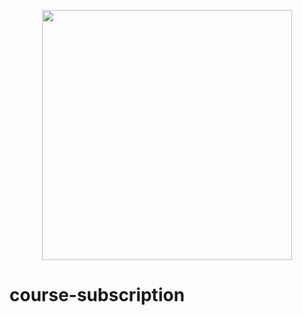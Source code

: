 <p align="center"><img src="https://i.pinimg.com/originals/e8/be/96/e8be96dff4243dcec69f61067d36dbd7.png" width="400"></p>

# course-subscription
